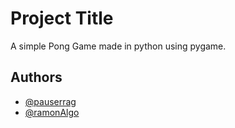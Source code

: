 
# Project Title

A simple Pong Game made in python using pygame.



## Authors

- [@pauserrag](https://github.com/pauserrag)
- [@ramonAlgo](https://github.com/RamonAlgo)
